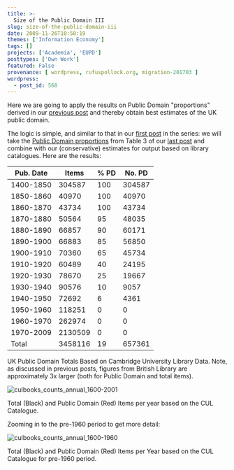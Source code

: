 ```yaml
---
title: >-
  Size of the Public Domain III
slug: size-of-the-public-domain-iii
date: 2009-11-26T10:50:19
themes: ['Information Economy']
tags: []
projects: ['Academia', 'EUPD']
posttypes: ['Own Work']
featured: False
provenance: [ wordpress, rufuspollock.org, migration-201703 ]
wordpress:
  - post_id: 568
---
```


Here we are going to apply the results on Public Domain "proportions" derived in our [previous post](http://www.rufuspollock.org/2009/07/16/size-of-the-public-domain-ii/) and thereby obtain best estimates of the UK public domain.

The logic is simple, and similar to that in our [first post](https://rufuspollock.com/2009/06/12/the-size-of-the-public-domain/) in the series: we will take the [Public Domain proportions](http://www.rufuspollock.org/2009/07/16/size-of-the-public-domain-ii/#pd-proportions) from Table 3 of our [last post][size-ii] and combine with our (conservative) estimates for output based on library catalogues. Here are the results:

[size-ii]: http://www.rufuspollock.org/2009/07/16/size-of-the-public-domain-ii/

<table class="data">
  <thead>
    <tr><th>Pub. Date</th><th>Items</th><th>% PD</th><th>No. PD</th></tr></thead>
  <tbody>
    <tr><td>1400-1850</td><td>304587</td><td>100</td><td>304587</td></tr>
    <tr><td>1850-1860</td><td>40970</td><td>100</td><td>40970</td></tr>
    <tr><td>1860-1870</td><td>43734</td><td>100</td><td>43734</td></tr>
    <tr><td>1870-1880</td><td>50564</td><td>95</td><td>48035</td></tr>
    <tr><td>1880-1890</td><td>66857</td><td>90</td><td>60171</td></tr>
    <tr><td>1890-1900</td><td>66883</td><td>85</td><td>56850</td></tr>
    <tr><td>1900-1910</td><td>70360</td><td>65</td><td>45734</td></tr>
    <tr><td>1910-1920</td><td>60489</td><td>40</td><td>24195</td></tr>
    <tr><td>1920-1930</td><td>78670</td><td>25</td><td>19667</td></tr>
    <tr><td>1930-1940</td><td>90576</td><td>10</td><td>9057</td></tr>
    <tr><td>1940-1950</td><td>72692</td><td>6</td><td>4361</td></tr>
    <tr><td>1950-1960</td><td>118251</td><td>0</td><td>0</td></tr>
    <tr><td>1960-1970</td><td>262974</td><td>0</td><td>0</td></tr>
    <tr><td>1970-2009</td><td>2130509</td><td>0</td><td>0</td></tr>
    <tr><td>Total</td><td>3458116</td><td>19</td><td>657361</td></tr>
  </tbody>
</table>
<p class="caption">UK Public Domain Totals Based on Cambridge University Library Data. Note, as discussed in previous posts, figures from British Library are approximately 3x larger (both for Public Domain and total items).</p>

<img src="http://www.rufuspollock.org/wp-content/uploads/2010/05/culbooks_counts_annual_1600-2001.png" alt="culbooks_counts_annual_1600-2001" title="culbooks_counts_annual_1600-2001" class="displayed" />
<p class="caption">Total (Black) and Public Domain (Red) Items per year based on the CUL Catalogue.</p>

Zooming in to the pre-1960 period to get more detail:

<img src="http://www.rufuspollock.org/wp-content/uploads/2010/05/culbooks_counts_annual_1600-1960.png" alt="culbooks_counts_annual_1600-1960" title="culbooks_counts_annual_1600-1960" class="displayed" />
<p class="caption">Total (Black) and Public Domain (Red) Items per Year based on the CUL Catalogue for pre-1960 period.</p>



